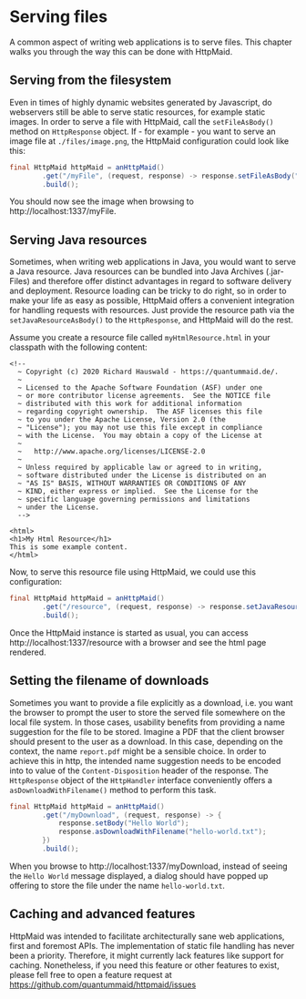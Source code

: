 # Serving files
A common aspect of writing web applications is to serve files. This chapter
walks you through the way this can be done with HttpMaid.

## Serving from the filesystem
Even in times of highly dynamic websites generated by Javascript, do webservers still
 be able to serve static resources, for example static images. 
In order to serve a file with HttpMaid, call
the `setFileAsBody()` method on `HttpResponse` object.
If - for example - you want to serve an image file at `./files/image.png`, the HttpMaid
configuration could look like this:
<!---[CodeSnippet] (staticFile)-->
```java
final HttpMaid httpMaid = anHttpMaid()
        .get("/myFile", (request, response) -> response.setFileAsBody("src/test/resources/image.jpg"))
        .build();
```


You should now see the image when browsing to http://localhost:1337/myFile.

## Serving Java resources
Sometimes, when writing web applications in Java, you would want to
serve a Java resource.
Java resources can be bundled into Java Archives (.jar-Files) and
therefore offer distinct advantages in regard to software delivery and deployment.
Resource loading can be tricky to do right,
so in order to make your life as easy as possible, HttpMaid offers
a convenient integration for handling requests with resources.
Just provide the resource path via the `setJavaResourceAsBody()` to
the `HttpResponse`, and HttpMaid will do the rest.

Assume you create a resource file called `myHtmlResource.html` in
your classpath with the following content:
<!---[CodeSnippet] (file=../examples/documentation/src/test/resources/myHtmlResource.html)-->
```
<!--
  ~ Copyright (c) 2020 Richard Hauswald - https://quantummaid.de/.
  ~
  ~ Licensed to the Apache Software Foundation (ASF) under one
  ~ or more contributor license agreements.  See the NOTICE file
  ~ distributed with this work for additional information
  ~ regarding copyright ownership.  The ASF licenses this file
  ~ to you under the Apache License, Version 2.0 (the
  ~ "License"); you may not use this file except in compliance
  ~ with the License.  You may obtain a copy of the License at
  ~
  ~   http://www.apache.org/licenses/LICENSE-2.0
  ~
  ~ Unless required by applicable law or agreed to in writing,
  ~ software distributed under the License is distributed on an
  ~ "AS IS" BASIS, WITHOUT WARRANTIES OR CONDITIONS OF ANY
  ~ KIND, either express or implied.  See the License for the
  ~ specific language governing permissions and limitations
  ~ under the License.
  -->

<html>
<h1>My Html Resource</h1>
This is some example content.
</html>
```

Now, to serve this resource file using HttpMaid, we could use this configuration:
<!---[CodeSnippet] (javaResource)-->
```java
final HttpMaid httpMaid = anHttpMaid()
        .get("/resource", (request, response) -> response.setJavaResourceAsBody("myHtmlResource.html"))
        .build();
```

Once the HttpMaid instance is started as usual, you can access
http://localhost:1337/resource with a browser and
see the html page rendered.

## Setting the filename of downloads
Sometimes you want to provide a file explicitly as a download, i.e. you want the browser to
prompt the user to store the served file somewhere on the local file system.
In those cases, usability benefits from providing a name suggestion for the file to be stored. 
Imagine a PDF that the client browser should present to the user as a download. In this case, depending
on the context, the name `report.pdf` might be a sensible choice.
In order to achieve this in http, the intended name suggestion needs to be encoded into to value of the `Content-Disposition` header
of the response.
The `HttpResponse` object of the `HttpHandler` interface
conveniently offers a `asDownloadWithFilename()` method to perform this task.
<!---[CodeSnippet] (contentDisposition)-->
```java
final HttpMaid httpMaid = anHttpMaid()
        .get("/myDownload", (request, response) -> {
            response.setBody("Hello World");
            response.asDownloadWithFilename("hello-world.txt");
        })
        .build();
```

When you browse to http://localhost:1337/myDownload, instead of seeing the `Hello World` message displayed, a dialog
should have popped up offering to store the file under the name `hello-world.txt`.

## Caching and advanced features
HttpMaid was intended to facilitate architecturally sane web applications, first and foremost APIs.
The implementation of static file handling has never been a priority. Therefore, it might
currently lack features like support for caching. Nonetheless, if you need this feature or other features to exist,
please fell free to open a feature request at https://github.com/quantummaid/httpmaid/issues

